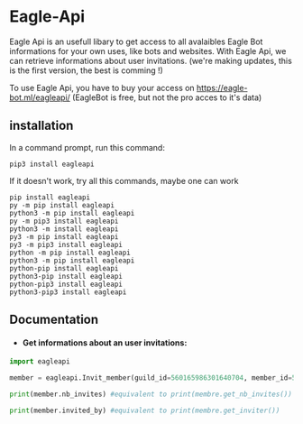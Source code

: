 # Eagle-Api
Eagle Api is an usefull libary to get access to all avalaibles Eagle Bot informations for your own uses, like bots and websites.
With Eagle Api, we can retrieve informations about user invitations. (we're making updates, this is the first version, the best is comming !)

To use Eagle Api, you have to buy your access on https://eagle-bot.ml/eagleapi/ (EagleBot is free, but not the pro acces to it's data)

## installation

In a command prompt, run this command:
```
pip3 install eagleapi
```

If it doesn't work, try all this commands,  maybe one can work
```
pip install eagleapi
py -m pip install eagleapi
python3 -m pip install eagleapi
py -m pip3 install eagleapi
python3 -m install eagleapi
py3 -m pip install eagleapi
py3 -m pip3 install eagleapi
python -m pip install eagleapi
python3 -m pip install eagleapi
python-pip install eagleapi
python3-pip install eagleapi
python-pip3 install eagleapi
python3-pip3 install eagleapi
```


## Documentation

* #### Get informations about an user invitations:

```py
import eagleapi

member = eagleapi.Invit_member(guild_id=560165986301640704, member_id=575012772526686208) #the bot Eagle need to be in your server, but now, he is not operational

print(member.nb_invites) #equivalent to print(membre.get_nb_invites())

print(member.invited_by) #equivalent to print(membre.get_inviter())
```
